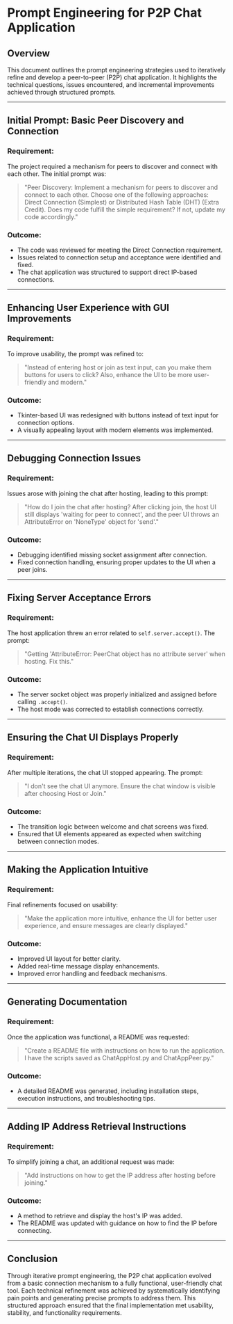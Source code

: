 # Prompt Engineering for P2P Chat Application

## Overview
This document outlines the prompt engineering strategies used to iteratively refine and develop a peer-to-peer (P2P) chat application. It highlights the technical questions, issues encountered, and incremental improvements achieved through structured prompts.

---

## Initial Prompt: Basic Peer Discovery and Connection
### Requirement:
The project required a mechanism for peers to discover and connect with each other. The initial prompt was:
> "Peer Discovery: Implement a mechanism for peers to discover and connect to each other. Choose one of the following approaches: Direct Connection (Simplest) or Distributed Hash Table (DHT) (Extra Credit). Does my code fulfill the simple requirement? If not, update my code accordingly."

### Outcome:
- The code was reviewed for meeting the Direct Connection requirement.
- Issues related to connection setup and acceptance were identified and fixed.
- The chat application was structured to support direct IP-based connections.

---

## Enhancing User Experience with GUI Improvements
### Requirement:
To improve usability, the prompt was refined to:
> "Instead of entering host or join as text input, can you make them buttons for users to click? Also, enhance the UI to be more user-friendly and modern."

### Outcome:
- Tkinter-based UI was redesigned with buttons instead of text input for connection options.
- A visually appealing layout with modern elements was implemented.

---

## Debugging Connection Issues
### Requirement:
Issues arose with joining the chat after hosting, leading to this prompt:
> "How do I join the chat after hosting? After clicking join, the host UI still displays 'waiting for peer to connect', and the peer UI throws an AttributeError on 'NoneType' object for 'send'."

### Outcome:
- Debugging identified missing socket assignment after connection.
- Fixed connection handling, ensuring proper updates to the UI when a peer joins.

---

## Fixing Server Acceptance Errors
### Requirement:
The host application threw an error related to `self.server.accept()`. The prompt:
> "Getting 'AttributeError: PeerChat object has no attribute server' when hosting. Fix this."

### Outcome:
- The server socket object was properly initialized and assigned before calling `.accept()`.
- The host mode was corrected to establish connections correctly.

---

## Ensuring the Chat UI Displays Properly
### Requirement:
After multiple iterations, the chat UI stopped appearing. The prompt:
> "I don't see the chat UI anymore. Ensure the chat window is visible after choosing Host or Join."

### Outcome:
- The transition logic between welcome and chat screens was fixed.
- Ensured that UI elements appeared as expected when switching between connection modes.

---

## Making the Application Intuitive
### Requirement:
Final refinements focused on usability:
> "Make the application more intuitive, enhance the UI for better user experience, and ensure messages are clearly displayed."

### Outcome:
- Improved UI layout for better clarity.
- Added real-time message display enhancements.
- Improved error handling and feedback mechanisms.

---

## Generating Documentation
### Requirement:
Once the application was functional, a README was requested:
> "Create a README file with instructions on how to run the application. I have the scripts saved as ChatAppHost.py and ChatAppPeer.py."

### Outcome:
- A detailed README was generated, including installation steps, execution instructions, and troubleshooting tips.

---

## Adding IP Address Retrieval Instructions
### Requirement:
To simplify joining a chat, an additional request was made:
> "Add instructions on how to get the IP address after hosting before joining."

### Outcome:
- A method to retrieve and display the host's IP was added.
- The README was updated with guidance on how to find the IP before connecting.

---

## Conclusion
Through iterative prompt engineering, the P2P chat application evolved from a basic connection mechanism to a fully functional, user-friendly chat tool. Each technical refinement was achieved by systematically identifying pain points and generating precise prompts to address them. This structured approach ensured that the final implementation met usability, stability, and functionality requirements.

